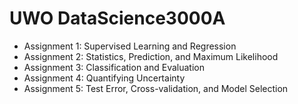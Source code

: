 # UWO DataScience3000A
- Assignment 1: Supervised Learning and Regression
- Assignment 2: Statistics, Prediction, and Maximum Likelihood
- Assignment 3: Classification and Evaluation
- Assignment 4: Quantifying Uncertainty
- Assignment 5: Test Error, Cross-validation, and Model Selection
